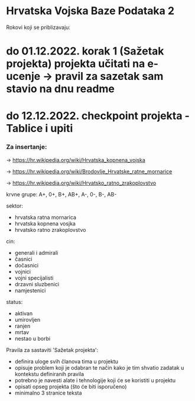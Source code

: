 # Hrvatska Vojska Baze Podataka 2

Rokovi koji se priblizavaju:
# do 01.12.2022. korak 1 (Sažetak projekta) projekta učitati na e-ucenje   -> pravil za sazetak sam stavio na dnu readme
# do 12.12.2022. checkpoint projekta - Tablice i upiti


### Za insertanje:

->     https://hr.wikipedia.org/wiki/Hrvatska_kopnena_vojska

->     https://hr.wikipedia.org/wiki/Brodovlje_Hrvatske_ratne_mornarice

->     https://hr.wikipedia.org/wiki/Hrvatsko_ratno_zrakoplovstvo


krvne grupe: A+, 0+, B+, AB+, A-, 0-, B-, AB-

sektor:
- hrvatska ratna mornarica
- hrvatska kopnena vosjka
- hrvatsko ratno zrakoplovstvo

cin:
- generali i admirali
- časnici
- dočasnici
- vojnici
- vojni specijalisti
- drzavni sluzbenici
- namjestenici 

status:
- aktivan
- umirovljen
- ranjen
- mrtav
- nestao u borbi


Pravila za sastaviti 'Sažetak projekta':
  - definira uloge svih članova tima u projektu
  - opisuje problem koji je odabran te način kako je tim shvatio zadatak u kontekstu definiranih pravila
  - potrebno je navesti alate i tehnologije koji će se koristiti u projektu
  - opisati opseg projekta (što će biti isporučeno)
  - minimalno 3 stranice teksta

